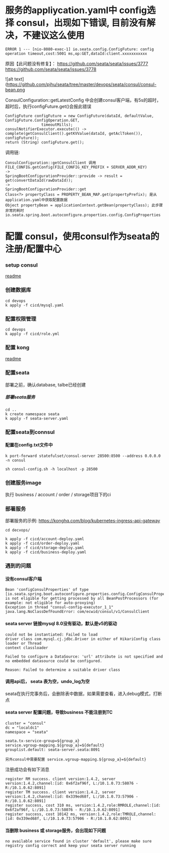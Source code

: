 # 服务的appliycation.yaml中 config选择 consul，出现如下错误, 目前没有解决，不建议这么使用
```
ERROR 1 --- [nio-8080-exec-1] io.seata.config.ConfigFuture: config operation timeout,cost:5001 ms,op:GET,dataId:client.xxxxxxxxxxx
```
原因【此问题没有修复】：
https://github.com/seata/seata/issues/3777
https://github.com/seata/seata/issues/3778

![alt text](https://github.com/pjhu/seata/tree/master/devops/seata/consul/consul-bean.png

ConsulConfiguration::getLatestConfig 中会创建consul客户端，有5s的超时，超时后，执行configFuture.get()会报此错误
```
ConfigFuture configFuture = new ConfigFuture(dataId, defaultValue, ConfigFuture.ConfigOperation.GET,
                timeoutMills);
consulNotifierExecutor.execute(() -> complete(getConsulClient().getKVValue(dataId, getAclToken()), configFuture));
return (String) configFuture.get();
```

调用链:
```
ConsulConfiguration::getConsulClient 调用 FILE_CONFIG.getConfig(FILE_CONFIG_KEY_PREFIX + SERVER_ADDR_KEY)
->
SpringBootConfigurationProvider::provide -> result = get(convertDataId(rawDataId));
-> 
SpringBootConfigurationProvider::get
Class<?> propertyClass = PROPERTY_BEAN_MAP.get(propertyPrefix); 是从application.yaml中获取配置数据
Object propertyBean = applicationContext.getBean(propertyClass); 此步骤非常的耗时
io.seata.spring.boot.autoconfigure.properties.config.ConfigProperties
```

# 配置 consul，使用consul作为seata的注册/配置中心

### setup consul
[readme](https://github.com/pjhu/seata/tree/master/devops/consul/readme.MD)

### 创建数据库
```
cd devops
k apply -f cicd/mysql.yaml
```

### 配置权限管理
```
cd devops
k apply -f cicd/role.yml
```

### 配置 kong
[readme](https://github.com/pjhu/seata/tree/master/devops/kong/readme.MD)

### 配置seata

部署之前，确认database, talbe已经创建

##### 部署seata服务
```
cd ..
k create namespace seata
k apply -f seata-server.yaml
```

### 配置seata到connsul

#### 配置在config.txt文件中

```
k port-forward statefulset/consul-server 28500:8500 --address 0.0.0.0 -n consul

sh consul-config.sh -h localhost -p 28500
```

### 创建服务image
执行 business / account / order / storage项目下的ci

### 部署服务
部署服务的示例: https://konghq.com/blog/kubernetes-ingress-api-gateway
```
cd decvops/

k apply -f cicd/account-deploy.yaml
k apply -f cicd/order-deploy.yaml
k apply -f cicd/storage-deploy.yaml
k apply -f cicd/business-deploy.yaml
```

### 遇到的问题

#### 没有consul客户端
```
Bean 'configConsulProperties' of type [io.seata.spring.boot.autoconfigure.properties.config.ConfigConsulProperties] is not eligible for getting processed by all BeanPostProcessors (for example: not eligible for auto-proxying)
Exception in thread "consul-config-executor_1_1" java.lang.NoClassDefFoundError: com/ecwid/consul/v1/ConsulClient
```

#### seata server 链接mysql 8.0没有驱动，默认是v5的驱动
```
could not be instantiated: Failed to load 
driver class com.mysql.cj.jdbc.Driver in either of HikariConfig class loader or Thread 
context classloader

Failed to configure a DataSource: 'url' attribute is not specified and no embedded datasource could be configured.

Reason: Failed to determine a suitable driver class
```

#### 调用api后， seata 表为空，undo_log为空
seata在执行完事务后，会删除表中数据，如果需要查看，进入debug模式，打断点

#### seata server 配置问题，导致business 不能注册到TC
```
cluster = "consul"
dc = "localdc1"
namespace = "seata"
```

```
seata.tx-service-group=${group_a} 
service.vgroup-mapping.${group_a}=${default}
grouplist.default: seata-server.seata:8091

另外consul中需要配置 service.vgroup-mapping.${group_a}=${default}
```

注册成功会有如下消息
```
register RM success. client version:1.4.2, server version:1.4.2,channel:[id: 0x6f2af96f, L:/10.1.0.73:58076 - R:/10.1.0.62:8091]
register TM success. client version:1.4.2, server version:1.4.2,channel:[id: 0x339ed68f, L:/10.1.0.73:57906 - R:/10.1.0.62:8091]
register success, cost 310 ms, version:1.4.2,role:RMROLE,channel:[id: 0x6f2af96f, L:/10.1.0.73:58076 - R:/10.1.0.62:8091]
register success, cost 10142 ms, version:1.4.2,role:TMROLE,channel:[id: 0x339ed68f, L:/10.1.0.73:57906 - R:/10.1.0.62:8091]
```

#### 当删除 business 或 storage服务，会出现如下问题
```
no available service found in cluster 'default', please make sure registry config correct and keep your seata server running
```